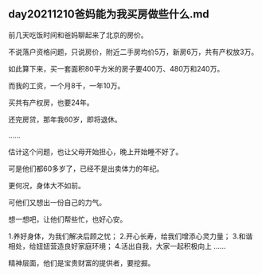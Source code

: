 ## day20211210爸妈能为我买房做些什么.md

前几天吃饭时间和爸妈聊起来了北京的房价。

不说落户资格问题，只说房价，附近二手房均价5万，新房6万，共有产权放3万。

如此算下来，买一套面积80平方米的房子要400万、480万和240万。

而我的工资，一个月8千，一年10万。

买共有产权房，也要24年。

还完房贷，那年我60岁，即将退休。

……

估计这个问题，也让父母开始担心，晚上开始睡不好了。

可是他们都60多岁了，已经不是出卖体力的年纪。

更何况，身体大不如前。

可他们又想出一份自己的力气。

想一想吧，让他们帮些忙，也好心安。

1.养好身体，为我们解决后顾之忧；
2.开心长寿，给我们增添心灵力量；
3.和谐相处，给妞妞营造良好家庭环境；
4.活出自我，大家一起积极向上
……

精神层面，他们是宝贵财富的提供者，要挖掘。




